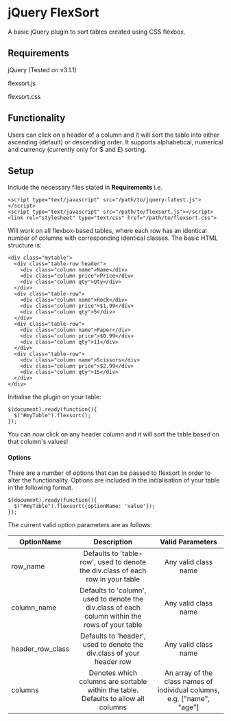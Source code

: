 # jQuery FlexSort

A basic jQuery plugin to sort tables created using CSS flexbox.

## Requirements

jQuery (Tested on v3.1.1)

flexsort.js

flexsort.css

## Functionality

Users can click on a header of a column and it will sort the table into either ascending (default) or descending order. It supports alphabetical, numerical and currency (currently only for $ and £) sorting.

## Setup

Include the necessary files stated in **Requirements** i.e.
```
<script type="text/javascript" src="/path/to/jquery-latest.js"></script>
<script type="text/javascript" src="/path/to/flexsort.js"></script>
<link rel="stylesheet" type="text/css" href="/path/to/flexsort.css">
```

Will work on all flexbox-based tables, where each row has an identical number of columns with corresponding identical classes. The basic HTML structure is:
```
<div class="mytable">
  <div class="table-row header">
    <div class="column name">Name</div>
    <div class="column price">Price</div>
    <div class="column qty">Qty</div>
  </div>
  <div class="table-row">
    <div class="column name">Rock</div>
    <div class="column price">$1.99</div>
    <div class="column qty">5</div>
  </div>
  <div class="table-row">
    <div class="column name">Paper</div>
    <div class="column price">$0.99</div>
    <div class="column qty">11</div>
  </div>
  <div class="table-row">
    <div class="column name">Scissors</div>
    <div class="column price">$2.99</div>
    <div class="column qty">15</div>
  </div>
</div>
```

Initialise the plugin on your table:
```
$(document).ready(function(){
  $("#myTable").flexsort();
});
```

You can now click on any header column and it will sort the table based on that column's values!

#### Options
There are a number of options that can be passed to flexsort in order to alter the functionality. Options are included in the initialisation of your table in the following format.
```
$(document).ready(function(){
  $("#myTable").flexsort({optionName: 'value'});
});
```
The current valid option parameters are as follows:

| OptionName    | Description   | Valid Parameters  |
| ------------- |:-------------:| :-----:|
| row_name     | Defaults to 'table-row', used to denote the div.class of each row in your table | Any valid class name |
| column_name      | Defaults to 'column', used to denote the div.class of each column within the rows of your table | Any valid class name |
| header_row_class | Defaults to 'header', used to denote the div.class of your header row | Any valid class name |
| columns | Denotes which columns are sortable within the table. Defaults to allow all columns | An array of the class names of individual columns, e.g. ["name", "age"] |
